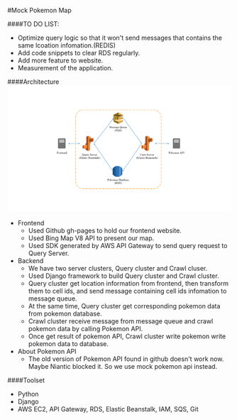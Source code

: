 #Mock Pokemon Map

####TO DO LIST:
- Optimize query logic so that it won't send messages that contains the same lcoation infomation.(REDIS)
- Add code snippets to clear RDS regularly.
- Add more feature to website.
- Measurement of the application.

####Architecture
![](./img/Architecture.png)

- Frontend
	- Used Github gh-pages to hold our frontend website.
	- Used Bing Map V8 API to present our map.
	- Used SDK generated by AWS API Gateway to send query request to Query Server.
- Backend
	- We have two server clusters, Query cluster and Crawl cluser.
	- Used Django framework to build Query cluster and Crawl cluster.
	- Query cluster get location information from frontend, then transform them to cell ids, and send message containing cell ids infomation to message queue.
	- At the same time, Query cluster get corresponding pokemon data from pokemon database.
	- Crawl cluster receive message from message queue and crawl pokemon data by calling Pokemon API.
	- Once get result of pokemon API, Crawl cluster write pokemon write pokemon data to database.
- About Pokemon API
	- The old version of Pokemon API found in github doesn't work now. Maybe Niantic blocked it. So we use mock pokemon api instead.

####Toolset
- Python
- Django
- AWS EC2, API Gateway, RDS, Elastic Beanstalk, IAM, SQS, Git